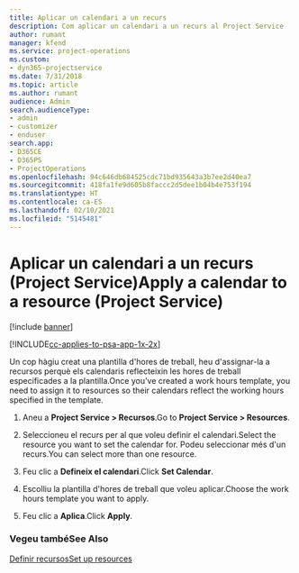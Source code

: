 ```yaml
---
title: Aplicar un calendari a un recurs
description: Com aplicar un calendari a un recurs al Project Service
author: rumant
manager: kfend
ms.service: project-operations
ms.custom:
- dyn365-projectservice
ms.date: 7/31/2018
ms.topic: article
ms.author: rumant
audience: Admin
search.audienceType:
- admin
- customizer
- enduser
search.app:
- D365CE
- D365PS
- ProjectOperations
ms.openlocfilehash: 94c646db684525cdc71bd935643a3b7ee2d40ea7
ms.sourcegitcommit: 418fa1fe9d605b8faccc2d5dee1b04b4e753f194
ms.translationtype: HT
ms.contentlocale: ca-ES
ms.lasthandoff: 02/10/2021
ms.locfileid: "5145481"
---
```

# <a name="apply-a-calendar-to-a-resource-project-service"></a><span data-ttu-id="ddd8b-103">Aplicar un calendari a un recurs (Project Service)</span><span class="sxs-lookup"><span data-stu-id="ddd8b-103">Apply a calendar to a resource (Project Service)</span></span>

[!include [banner](../includes/psa-now-project-operations.md)]

[!INCLUDE[cc-applies-to-psa-app-1x-2x](../includes/cc-applies-to-psa-app-1x-2x.md)]

<span data-ttu-id="ddd8b-104">Un cop hàgiu creat una plantilla d'hores de treball, heu d'assignar-la a recursos perquè els calendaris reflecteixin les hores de treball especificades a la plantilla.</span><span class="sxs-lookup"><span data-stu-id="ddd8b-104">Once you’ve created a work hours template, you need to assign it to resources so their calendars reflect the working hours specified in the template.</span></span>  
  
1.  <span data-ttu-id="ddd8b-105">Aneu a **Project Service > Recursos**.</span><span class="sxs-lookup"><span data-stu-id="ddd8b-105">Go to **Project Service > Resources**.</span></span>  
  
2.  <span data-ttu-id="ddd8b-106">Seleccioneu el recurs per al que voleu definir el calendari.</span><span class="sxs-lookup"><span data-stu-id="ddd8b-106">Select the resource you want to set the calendar for.</span></span> <span data-ttu-id="ddd8b-107">Podeu seleccionar més d'un recurs.</span><span class="sxs-lookup"><span data-stu-id="ddd8b-107">You can select more than one resource.</span></span>  
  
3.  <span data-ttu-id="ddd8b-108">Feu clic a **Defineix el calendari**.</span><span class="sxs-lookup"><span data-stu-id="ddd8b-108">Click **Set Calendar**.</span></span>  
  
4.  <span data-ttu-id="ddd8b-109">Escolliu la plantilla d'hores de treball que voleu aplicar.</span><span class="sxs-lookup"><span data-stu-id="ddd8b-109">Choose the work hours template you want to apply.</span></span>  
  
5.  <span data-ttu-id="ddd8b-110">Feu clic a **Aplica**.</span><span class="sxs-lookup"><span data-stu-id="ddd8b-110">Click **Apply**.</span></span>  
  
### <a name="see-also"></a><span data-ttu-id="ddd8b-111">Vegeu també</span><span class="sxs-lookup"><span data-stu-id="ddd8b-111">See Also</span></span>  
 [<span data-ttu-id="ddd8b-112">Definir recursos</span><span class="sxs-lookup"><span data-stu-id="ddd8b-112">Set up resources</span></span>](../psa/set-up-resources.md)
